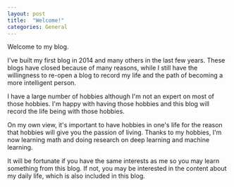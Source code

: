 ```yaml
---
layout: post
title:  "Welcome!"
categories: General
---
```


Welcome to my blog.

I've built my first blog in 2014 and many others in the last few years.
These blogs have closed because of many reasons, while I still have the willingness to re-open a blog to record my life and the path of becoming a more intelligent person.

I have a large number of hobbies although I'm not an expert on most of those hobbies. 
I'm happy with having those hobbies and this blog will record the life being with those hobbies.

On my own view, it's important to have hobbies in one's life for the reason that hobbies will give you the passion of living.
Thanks to my hobbies, I'm now learning math and doing research on deep learning and machine learning.

It will be fortunate if you have the same interests as me so you may learn something from this blog.
If not, you may be interested in the content about my daily life, which is also included in this blog.